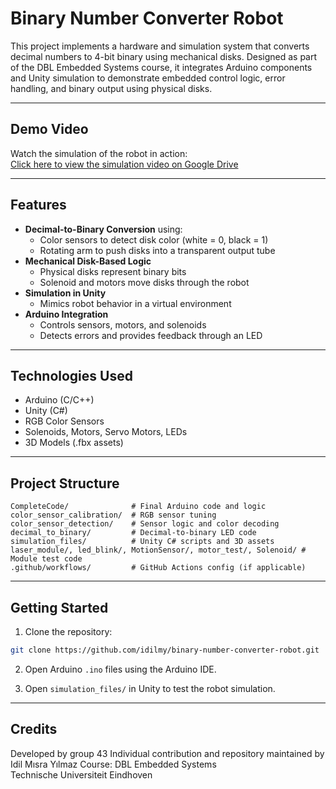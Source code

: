 # Binary Number Converter Robot

This project implements a hardware and simulation system that converts decimal numbers to 4-bit binary using mechanical disks.
Designed as part of the DBL Embedded Systems course, it integrates Arduino components and Unity simulation to demonstrate embedded control logic, error handling, and binary output using physical disks.

---

##  Demo Video

Watch the simulation of the robot in action:  
[ Click here to view the simulation video on Google Drive](https://drive.google.com/file/d/1EWab4e5vrFPOLzRVkKQmS0l3TuA6CFak/view?usp=sharing)

---

## Features

- **Decimal-to-Binary Conversion** using:
  - Color sensors to detect disk color (white = 0, black = 1)
  - Rotating arm to push disks into a transparent output tube
- **Mechanical Disk-Based Logic**
  - Physical disks represent binary bits 
  - Solenoid and motors move disks through the robot
- **Simulation in Unity**
  - Mimics robot behavior in a virtual environment
- **Arduino Integration**
  - Controls sensors, motors, and solenoids
  - Detects errors and provides feedback through an LED

---

## Technologies Used

- Arduino (C/C++)
- Unity (C#)
- RGB Color Sensors
- Solenoids, Motors, Servo Motors, LEDs
- 3D Models (.fbx assets)

---

## Project Structure

```
CompleteCode/              # Final Arduino code and logic
color_sensor_calibration/  # RGB sensor tuning
color_sensor_detection/    # Sensor logic and color decoding
decimal_to_binary/         # Decimal-to-binary LED code
simulation_files/          # Unity C# scripts and 3D assets
laser_module/, led_blink/, MotionSensor/, motor_test/, Solenoid/ # Module test code
.github/workflows/         # GitHub Actions config (if applicable)
```

---

## Getting Started

1. Clone the repository:

```bash
git clone https://github.com/idilmy/binary-number-converter-robot.git
```

2. Open Arduino `.ino` files using the Arduino IDE.

3. Open `simulation_files/` in Unity to test the robot simulation.

---

## Credits

Developed by group 43 
Individual contribution and repository maintained by Idil Mısra Yılmaz
Course: DBL Embedded Systems  
Technische Universiteit Eindhoven
